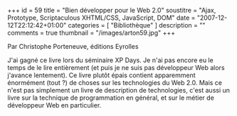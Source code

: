 +++
id = 59
title = "Bien développer pour le Web 2.0"
soustitre = "Ajax, Prototype, Scriptaculous XHTML/CSS, JavaScript, DOM"
date = "2007-12-12T22:12:42+01:00"
categories = [ "Bibliothèque" ]
description = ""
comments = true
thumbnail = "/images/arton59.jpg"
+++

<div class="chapo">Par Christophe Porteneuve, éditions Eyrolles</div>

J'ai gagné ce livre lors du séminaire XP Days. Je n'ai pas encore eu le temps de le lire entièrement (et puis je ne suis pas développeur Web alors j'avance lentement). Ce livre plutôt épais contient apparemment énormément (tout&nbsp;?) de choses sur les technologies du Web 2.0. Mais ce n'est pas simplement un livre de description de technologies, c'est aussi un livre sur la technique de programmation en général, et sur le métier de développeur Web en particulier.
